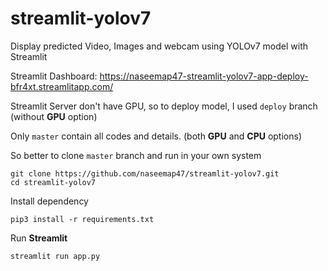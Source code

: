 # streamlit-yolov7
Display predicted Video, Images and webcam using YOLOv7 model with Streamlit

Streamlit Dashboard: https://naseemap47-streamlit-yolov7-app-deploy-bfr4xt.streamlitapp.com/

Streamlit Server don't have GPU, so to deploy model, I used `deploy` branch (without **GPU** option)

Only `master` contain all codes and details. (both **GPU** and **CPU** options)

So better to clone `master` branch and run in your own system
```
git clone https://github.com/naseemap47/streamlit-yolov7.git
cd streamlit-yolov7
```
Install dependency
```
pip3 install -r requirements.txt
```
Run **Streamlit**
```
streamlit run app.py
```

